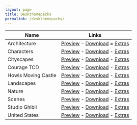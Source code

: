 ```yaml
---
layout: page
title: Deskthemepacks
permalink: /deskthemepacks/
---
```



| Name | Links |
| --- | --- |
| Architecture | [Preview](https://raw.githubusercontent.com/NimbiDev/Deskthemepacks/main/src/Architecture/Extras/Screenshot.png) - [Download](https://github.com/NimbiDev/Deskthemepacks/raw/main/src/Architecture/Architecture.deskthemepack) = [Extras](https://github.com/NimbiDev/Deskthemepacks/raw/main/src/Architecture/Extras) |
| Characters | [Preview](https://raw.githubusercontent.com/NimbiDev/Deskthemepacks/main/src/Characters/Extras/Screenshot.png) - [Download](https://github.com/NimbiDev/Deskthemepacks/raw/main/src/Characters/Characters.deskthemepack) - [Extras](https://github.com/NimbiDev/Deskthemepacks/raw/main/src/Characters/Extras) |
| Cityscapes | [Preview](https://raw.githubusercontent.com/NimbiDev/Deskthemepacks/main/src/Citiyscapes/Extras/Screenshot.png) - [Download](https://github.com/NimbiDev/Deskthemepacks/raw/main/src/Cityscapes/Cityscapes.deskthemepack) - [Extras]() |
| Courage TCD | [Preview](https://raw.githubusercontent.com/NimbiDev/Deskthemepacks/main/src/Courage%20TCDExtras/Screenshot.png) - [Download](https://github.com/NimbiDev/Deskthemepacks/raw/main/src/Courage%20TCD/Courage%20TCD.deskthemepack) - [Extras](https://github.com/NimbiDev/Deskthemepacks/raw/main/src/Courage%20TCD/Extras) |
| Howls Moving Castle | [Preview](https://raw.githubusercontent.com/NimbiDev/Deskthemepacks/main/src/HowlsMovingCastle/Extras/Screenshot.png) - [Download](https://github.com/NimbiDev/Deskthemepacks/raw/main/src/HowlsMovingCastle/HMC.deskthemepack) - [Extras](https://github.com/NimbiDev/Deskthemepacks/raw/main/src/HowlsMovingCastle/Extras) |
| Landscapes | [Preview](https://raw.githubusercontent.com/NimbiDev/Deskthemepacks/main/src/Landscapes/Extras/Screenshot.png) - [Download](https://github.com/NimbiDev/Deskthemepacks/raw/main/src/Landscapes/Landscapes.deskthemepack) - [Extras](https://github.com/NimbiDev/Deskthemepacks/raw/main/src/Landscapes/Extras) |
| Nature | [Preview](https://raw.githubusercontent.com/NimbiDev/Deskthemepacks/main/src/Nature/Extras/Screenshot.png) - [Download](https://github.com/NimbiDev/Deskthemepacks/raw/main/src/Nature/Nature.deskthemepack) - [Extras](https://github.com/NimbiDev/Deskthemepacks/raw/main/src/Nature/Extras) |
| Scenes | [Preview](https://raw.githubusercontent.com/NimbiDev/Deskthemepacks/main/src/Scenes/Extras/Screenshot.png) - [Download](https://github.com/NimbiDev/Deskthemepacks/raw/main/src/Scenes/Scenes.deskthemepack) - [Extras](https://github.com/NimbiDev/Deskthemepacks/raw/main/src/Scenes/Extras) |
| Studio Ghibli | [Preview](https://raw.githubusercontent.com/NimbiDev/Deskthemepacks/main/src/Studio%20Ghibli/Extras/Screenshot.png) - [Download](https://github.com/NimbiDev/Deskthemepacks/raw/main/src/StudioGhibli/Ghibli.deskthemepack) - [Extras](https://github.com/NimbiDev/Deskthemepacks/raw/main/src/StudioGhibli/Extras) |
| United States | [Preview](https://raw.githubusercontent.com/NimbiDev/Deskthemepacks/main/src/United%20States/Extras/Screenshot.png) - [Download](https://github.com/NimbiDev/Deskthemepacks/raw/main/src/United%20States/United%20States.deskthemepack) - [Extras](https://github.com/NimbiDev/Deskthemepacks/raw/main/src/United%20States/Extras) |